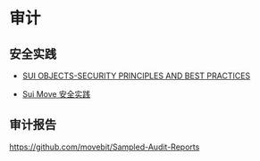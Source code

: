 # 审计


## 安全实践


- [SUI OBJECTS-SECURITY PRINCIPLES AND BEST PRACTICES](https://www.movebit.xyz/blog/post/Sui-Objects-Security-Principles-and-Best-Practices.html)

- [Sui Move 安全实践](https://www.bilibili.com/video/BV1sy411Y7Dn/)


## 审计报告

https://github.com/movebit/Sampled-Audit-Reports   



